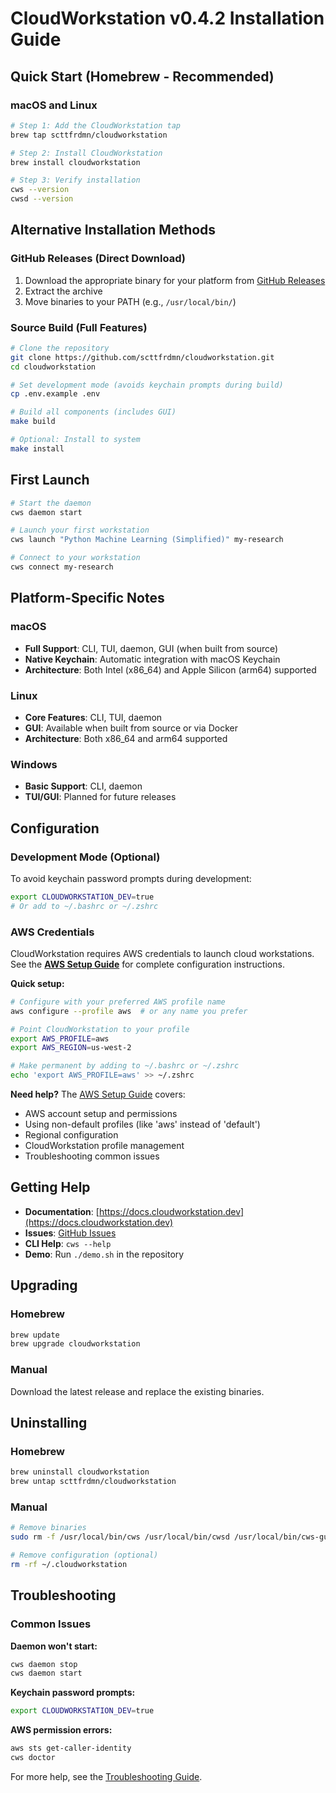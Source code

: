 # CloudWorkstation v0.4.2 Installation Guide

## Quick Start (Homebrew - Recommended)

### macOS and Linux
```bash
# Step 1: Add the CloudWorkstation tap
brew tap scttfrdmn/cloudworkstation

# Step 2: Install CloudWorkstation
brew install cloudworkstation

# Step 3: Verify installation
cws --version
cwsd --version
```

## Alternative Installation Methods

### GitHub Releases (Direct Download)
1. Download the appropriate binary for your platform from [GitHub Releases](https://github.com/scttfrdmn/cloudworkstation/releases)
2. Extract the archive
3. Move binaries to your PATH (e.g., `/usr/local/bin/`)

### Source Build (Full Features)
```bash
# Clone the repository
git clone https://github.com/scttfrdmn/cloudworkstation.git
cd cloudworkstation

# Set development mode (avoids keychain prompts during build)
cp .env.example .env

# Build all components (includes GUI)
make build

# Optional: Install to system
make install
```

## First Launch

```bash
# Start the daemon
cws daemon start

# Launch your first workstation
cws launch "Python Machine Learning (Simplified)" my-research

# Connect to your workstation
cws connect my-research
```

## Platform-Specific Notes

### macOS
- **Full Support**: CLI, TUI, daemon, GUI (when built from source)
- **Native Keychain**: Automatic integration with macOS Keychain
- **Architecture**: Both Intel (x86_64) and Apple Silicon (arm64) supported

### Linux
- **Core Features**: CLI, TUI, daemon
- **GUI**: Available when built from source or via Docker
- **Architecture**: Both x86_64 and arm64 supported

### Windows
- **Basic Support**: CLI, daemon
- **TUI/GUI**: Planned for future releases

## Configuration

### Development Mode (Optional)
To avoid keychain password prompts during development:
```bash
export CLOUDWORKSTATION_DEV=true
# Or add to ~/.bashrc or ~/.zshrc
```

### AWS Credentials

CloudWorkstation requires AWS credentials to launch cloud workstations. See the **[AWS Setup Guide](AWS_SETUP_GUIDE.md)** for complete configuration instructions.

**Quick setup:**
```bash
# Configure with your preferred AWS profile name
aws configure --profile aws  # or any name you prefer

# Point CloudWorkstation to your profile
export AWS_PROFILE=aws
export AWS_REGION=us-west-2

# Make permanent by adding to ~/.bashrc or ~/.zshrc
echo 'export AWS_PROFILE=aws' >> ~/.zshrc
```

**Need help?** The [AWS Setup Guide](AWS_SETUP_GUIDE.md) covers:
- AWS account setup and permissions
- Using non-default profiles (like 'aws' instead of 'default')
- Regional configuration
- CloudWorkstation profile management
- Troubleshooting common issues

## Getting Help

- **Documentation**: [https://docs.cloudworkstation.dev](https://docs.cloudworkstation.dev)
- **Issues**: [GitHub Issues](https://github.com/scttfrdmn/cloudworkstation/issues)
- **CLI Help**: `cws --help`
- **Demo**: Run `./demo.sh` in the repository

## Upgrading

### Homebrew
```bash
brew update
brew upgrade cloudworkstation
```

### Manual
Download the latest release and replace the existing binaries.

## Uninstalling

### Homebrew
```bash
brew uninstall cloudworkstation
brew untap scttfrdmn/cloudworkstation
```

### Manual
```bash
# Remove binaries
sudo rm -f /usr/local/bin/cws /usr/local/bin/cwsd /usr/local/bin/cws-gui

# Remove configuration (optional)
rm -rf ~/.cloudworkstation
```

## Troubleshooting

### Common Issues

**Daemon won't start:**
```bash
cws daemon stop
cws daemon start
```

**Keychain password prompts:**
```bash
export CLOUDWORKSTATION_DEV=true
```

**AWS permission errors:**
```bash
aws sts get-caller-identity
cws doctor
```

For more help, see the [Troubleshooting Guide](https://github.com/scttfrdmn/cloudworkstation/blob/main/TROUBLESHOOTING.md).